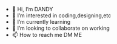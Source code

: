 - 👋 Hi, I’m DANDY
- 👀 I’m interested in coding,designing,etc
- 🌱 I’m currently learning 
- 💞️ I’m looking to collaborate on working 
- 📫 How to reach me DM ME

<!---
Udai-Senevirathne/Udai-Senevirathne is a ✨ special ✨ repository because its `README.md` (this file) appears on your GitHub profile.
You can click the Preview link to take a look at your changes.
--->
